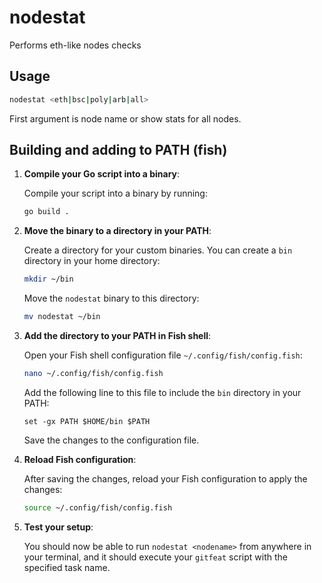 # nodestat

Performs eth-like nodes checks

## Usage

```bash
nodestat <eth|bsc|poly|arb|all>
```

First argument is node name or show stats for all nodes.


## Building and adding to PATH (fish)

1. **Compile your Go script into a binary**:

   Compile your script into a binary by running:

    ```bash
    go build .
    ```

2. **Move the binary to a directory in your PATH**:

   Create a directory for your custom binaries. You can create a `bin` directory in your home directory:

    ```bash
    mkdir ~/bin
    ```

   Move the `nodestat` binary to this directory:

    ```bash
    mv nodestat ~/bin
    ```

3. **Add the directory to your PATH in Fish shell**:

   Open your Fish shell configuration file `~/.config/fish/config.fish`:

    ```bash
    nano ~/.config/fish/config.fish
    ```

   Add the following line to this file to include the `bin` directory in your PATH:

    ```fish
    set -gx PATH $HOME/bin $PATH
    ```

   Save the changes to the configuration file.

4. **Reload Fish configuration**:

   After saving the changes, reload your Fish configuration to apply the changes:

    ```bash
    source ~/.config/fish/config.fish
    ```

5. **Test your setup**:

   You should now be able to run `nodestat <nodename>` from anywhere in your terminal, and it should execute your `gitfeat` script with the specified task name.
